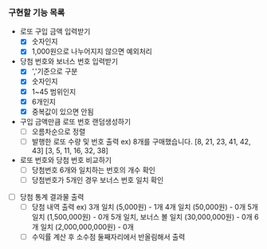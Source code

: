 ### 구현할 기능 목록

- 로또 구입 금액 입력받기
  - [x] 숫자인지
  - [x] 1,000원으로 나누어지지 않으면 예외처리
- 당첨 번호와 보너스 번호 입력받기
  - [x] ','기준으로 구분
  - [x] 숫자인지
  - [x] 1~45 범위인지
  - [x] 6개인지
  - [x] 중복값이 있으면 안됨
- 구입 금액만큼 로또 번호 랜덤생성하기
  - [ ] 오름차순으로 정렬
  - [ ] 발행한 로또 수량 및 번호 출력
        ex) 8개를 구매했습니다.
        [8, 21, 23, 41, 42, 43]
        [3, 5, 11, 16, 32, 38]
- 로또 번호와 당첨 번호 비교하기
  - [ ] 당첨번호 6개와 일치하는 번호의 개수 확인
  - [ ] 당첨번호가 5개인 경우 보너스 번호 일치 확인
- [ ] 당첨 통계 결과물 출력
  - [ ] 당첨 내역 출력
        ex) 3개 일치 (5,000원) - 1개
        4개 일치 (50,000원) - 0개
        5개 일치 (1,500,000원) - 0개
        5개 일치, 보너스 볼 일치 (30,000,000원) - 0개
        6개 일치 (2,000,000,000원) - 0개
  - [ ] 수익률 계산 후 소수점 둘째자리에서 반올림해서 출력
